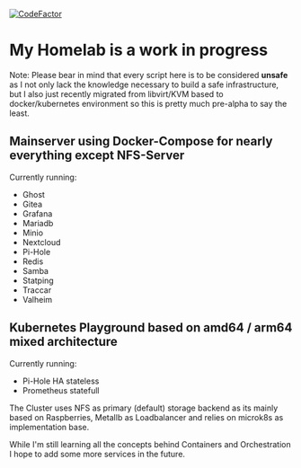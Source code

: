 [![CodeFactor](https://www.codefactor.io/repository/github/cardes/homelab/badge)](https://www.codefactor.io/repository/github/cardes/homelab)

# My Homelab is a work in progress

Note: Please bear in mind that every script here is to be considered **unsafe** as I not only lack the knowledge necessary to build a safe infrastructure,
but I also just recently migrated from libvirt/KVM based to docker/kubernetes environment so this is pretty much pre-alpha to say the least.

## Mainserver using Docker-Compose for nearly everything except NFS-Server

Currently running:
* Ghost
* Gitea
* Grafana
* Mariadb
* Minio
* Nextcloud
* Pi-Hole
* Redis
* Samba
* Statping
* Traccar
* Valheim

## Kubernetes Playground based on amd64 / arm64 mixed architecture 

Currently running:
* Pi-Hole HA stateless 
* Prometheus statefull

The Cluster uses NFS as primary (default) storage backend as its mainly based on Raspberries, Metallb as Loadbalancer and relies on microk8s as implementation base.

While I'm still learning all the concepts behind Containers and Orchestration I hope to add some more services in the future.

